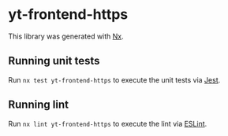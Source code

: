 # yt-frontend-https

This library was generated with [Nx](https://nx.dev).

## Running unit tests

Run `nx test yt-frontend-https` to execute the unit tests via [Jest](https://jestjs.io).

## Running lint

Run `nx lint yt-frontend-https` to execute the lint via [ESLint](https://eslint.org/).
